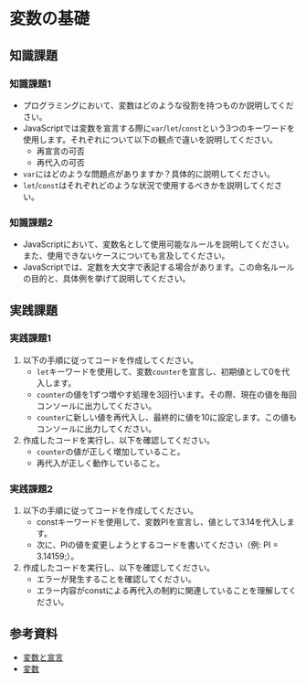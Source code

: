 # 変数の基礎

## 知識課題

### 知識課題1

- プログラミングにおいて、変数はどのような役割を持つものか説明してください。
- JavaScriptでは変数を宣言する際に`var`/`let`/`const`という3つのキーワードを使用します。それぞれについて以下の観点で違いを説明してください。
  - 再宣言の可否
  - 再代入の可否
- `var`にはどのような問題点がありますか？具体的に説明してください。
- `let`/`const`はそれぞれどのような状況で使用するべきかを説明してください。

### 知識課題2

- JavaScriptにおいて、変数名として使用可能なルールを説明してください。また、使用できないケースについても言及してください。
- JavaScriptでは、定数を大文字で表記する場合があります。この命名ルールの目的と、具体例を挙げて説明してください。

## 実践課題

### 実践課題1

1. 以下の手順に従ってコードを作成してください。
   - `let`キーワードを使用して、変数`counter`を宣言し、初期値として0を代入します。
   - `counter`の値を1ずつ増やす処理を3回行います。その際、現在の値を毎回コンソールに出力してください。
   - `counter`に新しい値を再代入し、最終的に値を10に設定します。この値もコンソールに出力してください。
2. 作成したコードを実行し、以下を確認してください。
   - `counter`の値が正しく増加していること。
   - 再代入が正しく動作していること。

### 実践課題2

1. 以下の手順に従ってコードを作成してください。
   - constキーワードを使用して、変数PIを宣言し、値として3.14を代入します。
   - 次に、PIの値を変更しようとするコードを書いてください（例: PI = 3.14159;）。
2. 作成したコードを実行し、以下を確認してください。
   - エラーが発生することを確認してください。
   - エラー内容がconstによる再代入の制約に関連していることを理解してください。

## 参考資料

- [変数と宣言](https://jsprimer.net/basic/variables/)
- [変数](https://ja.javascript.info/variables)

